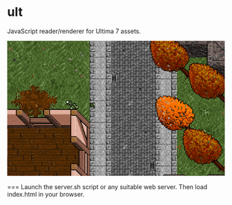 ult
===
JavaScript reader/renderer for Ultima 7 assets.

![Alt text](screenshot.png)

=== 
Launch the server.sh script or any suitable web server.
Then load index.html in your browser.
